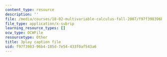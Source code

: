 ```yaml
---
content_type: resource
description: ''
file: /media/courses/18-02-multivariable-calculus-fall-2007/f97f398396b4185d7e54433f0af543a6_bHdzkFrgRcA.srt
file_type: application/x-subrip
learning_resource_types: []
ocw_type: OCWFile
resourcetype: Other
title: 3play caption file
uid: f97f3983-96b4-185d-7e54-433f0af543a6
---
```

